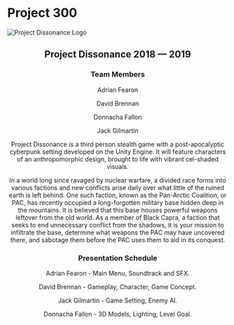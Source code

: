 # Project 300
![Project Dissonance Logo](https://itsgamedevteamy3.github.io/assets/img/concept_art/david/Project_Dissonance_Logo_Textured_Final.png)

<h2 align="center">Project Dissonance 2018 — 2019</h2>

<h3 align="center">Team Members</h3>

<p align="center">Adrian Fearon</p>

<p align="center">David Brennan</p>

<p align="center">Donnacha Fallon</p>

<p align="center">Jack Gilmartin</p>

<p align="center">Project Dissonance is a third person stealth game with a post-apocalyptic cyberpunk setting developed on the Unity Engine. It will feature characters of an anthropomorphic design, brought to life with vibrant cel-shaded visuals.</p>

<p align="center"> In a world long since ravaged by nuclear warfare, a divided race forms into various factions and new conflicts arise daily over what little of the ruined earth is left behind. One such faction, known as the Pan-Arctic Coalition, or PAC, has recently occupied a long-forgotten military base hidden deep in the mountains. It is believed that this base houses powerful weapons leftover from the old world. As a member of Black Capra, a faction that seeks to end unnecessary conflict from the shadows, it is your mission to infiltrate the base, determine what weapons the PAC may have uncovered there, and sabotage them before the PAC uses them to aid in its conquest. </p>

<h3 align="center">Presentation Schedule</h3>
<p align="center">Adrian Fearon   - Main Menu, Soundtrack and SFX.</p>

<p align="center">David Brennan   - Gameplay, Character, Game Concept.</p>

<p align="center">Jack Gilmartin  - Game Setting, Enemy AI.</p>

<p align="center">Donnacha Fallon - 3D Models, Lighting, Level Goal.</p>
